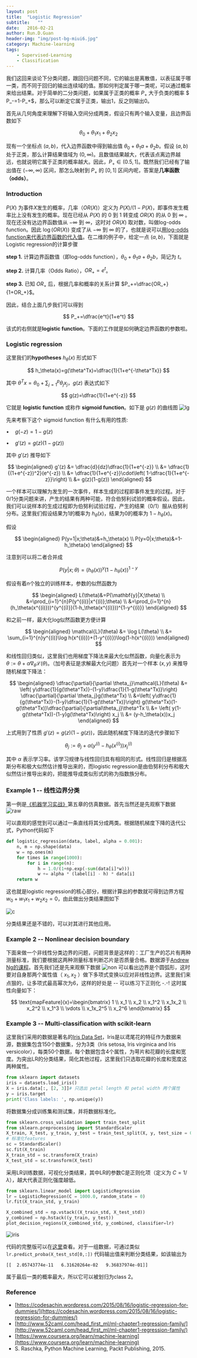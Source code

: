 ```yaml
---
layout: post
title:  "Logistic Regression"
subtitle:   ""
date:   2016-02-21
author: Run.D.Guan
header-img: "img/post-bg-miui6.jpg"
category: Machine-learning
tags:
    - Supervised-Learning
    - Classification
---
```


我们这回来谈论下分类问题，跟回归问题不同，它的输出是离散值，以表征属于哪一类，而不同于回归的输出连续域的值。那如何判定属于哪一类呢，可以通过概率来给出结果。对于简单的二分类问题，如果属于正类的概率 $P_+$ 大于负类的概率 $ P_-=1-P_+$，那么可以断定它属于正类，输出1，反之则输出0。

首先从几何角度来理解下将输入空间分成两类，假设只有两个输入变量，且边界函数如下

$$
    \theta_0+\theta_1x_1+\theta_2x_2
$$

现有一个坐标点 $(a,b)$，代入边界函数中得到输出值 $\theta_0+\theta_1a+\theta_2b$。假设 $(a,b)$ 处于正类，那么计算结果值域为 $(0,\infty)$。且数值结果越大，代表该点离边界越远，也就说明它属于正类的概率越大。因此，$P_+\in (0.5,1]$。既然我们已经有了输出值在 $(-\infty, \infty)$ 区间，那怎么映射到 $P_+$ 的 $[0,1]$ 区间内呢，答案是**几率函数（odds）**。

### **Introduction**

$P(X)$ 为事件$X$发生的概率，几率（$OR(X)$）定义为 $P(X)/(1-P(X)$，即事件发生概率比上没有发生的概率。现在已经从 $P(X)$ 的 $0$ 到 $1$ 转变成 $OR(X)$ 的从 $0$ 到 $\infty$ 。现在还没有达边界函数值从 $-\infty$ 到 $\infty$，这时对 $OR(X)$ 取对数，叫做log-odds function。因此 $\log(OR(X))$ 变成了从 $-\infty$ 到 $\infty$ 的了，也就是说可以<u>用log-odds function来代表边界函数的代入值</u>。在二维的例子中，给定一点 $(a,b)$，下面就是Logistic regression的计算步骤

**step 1.** 计算边界函数值（即log-odds function），$\theta_0+\theta_1a+\theta_2b$，简记为 $t$。

**step 2.** 计算几率（Odds Ratio），$OR_+=e^t$。

**step 3.** 已知 $OR_+$ 后，根据几率和概率的关系计算 $P_+=\dfrac{OR_+}{1+OR_+}$。

因此，结合上面几步我们可以得到

$$
P_+=\dfrac{e^t}{1+e^t}
$$

该式的右侧就是**logistic function**。下面的工作就是如何确定边界函数的参数啦。

### **Logistic regression**

这里我们的**hypotheses** $h_\theta(x)$ 形式如下

$$
    h_\theta(x)=g(\theta^Tx)=\dfrac{1}{1+e^{-\theta^Tx}}
$$

其中 $\theta^Tx=\theta_0+\sum\nolimits_{j=1}^{p}\theta_jx_j$，$g(z)$ 表达式如下

$$
g(z)=\dfrac{1}{1+e^{-z}}
$$

它就是 **logistic function** 或称作 **sigmoid function**。如下是 $g(z)$ 的曲线图
      ![lg](http://7xqutp.com1.z0.glb.clouddn.com/lg.png?imageView/2/w/450/q/90)

先来考察下这个 sigmoid function 有什么有用的性质:

$\bullet \quad  g(-z) = 1-g(z)$

$\bullet \quad  g'(z) = g(z)(1-g(z))$

其中 $g'(z)$ 推导如下

$$
\begin{aligned}
        g'(z) &= \dfrac{d}{dz}\dfrac{1}{1+e^{-z}} \\
        &= \dfrac{1}{(1+e^{-z})^2}(e^{-z}) \\
        &= \dfrac{1}{1+e^{-z}}\cdot\left( 1-\dfrac{1}{1+e^{-z}}\right)  \\
        &= g(z)(1-g(z))
\end{aligned}
$$

一个样本可以理解为发生的一次事件，样本生成的过程即事件发生的过程。对于0/1分类问题来讲，产生的结果有两种可能，符合伯努利试验的概率假设。因此，我们可以说样本的生成过程即为伯努利试验过程，产生的结果（0/1）服从伯努利分布。这里我们假设结果为1的概率为 $h_\theta(x)$，结果为0的概率为 $1−h_\theta(x)$。

假设

$$
\begin{aligned}
    P(y=1|x;\theta)&=h_\theta(x) \\
    P(y=0|x;\theta)&=1-h_\theta(x)
\end{aligned}
$$

注意到可以将二者合并成

$$
    P(y|x;\theta)=(h_\theta(x))^y(1-h_\theta(x))^{1-y}
$$

假设有着$n$个独立的训练样本，参数的似然函数为

$$
\begin{aligned}
    L(\theta)&=P(\mathbf{y}|X;\theta) \\
    &=\prod_{i=1}^{n}P(y^{(i)}|x^{(i)};\theta) \\
    &=\prod_{i=1}^{n}(h_\theta(x^{(i)}))^{y^{(i)}}(1-h_\theta(x^{(i)}))^{1-y^{(i)}}
\end{aligned}
$$

和之前一样，最大化log似然函数更方便计算

$$
\begin{aligned}
    \mathcal{L}(\theta) &= \log L(\theta) \\
    &= \sum_{i=1}^{n}y^{(i)}\log h(x^{(i)})+(1-y^{(i)})\log(1-h(x^{(i)}))
\end{aligned}
$$

和线性回归类似，这里我们也用梯度下降法来最大化似然函数，向量化表示为 $\theta:=\theta+\alpha\nabla_\theta\mathcal{L}(\theta)$。（加号表征是求解最大化问题）首先对一个样本 $(x,y)$ 来推导随机梯度下降法：

$$
\begin{aligned}
        \dfrac{\partial}{\partial \theta_j}\mathcal{L}(\theta) &= \left( y\dfrac{1}{g(\theta^Tx)}-(1-y)\dfrac{1}{1-g(\theta^Tx)}\right) \dfrac{\partial}{\partial \theta_j}g(\theta^Tx) \\
        &=\left( y\dfrac{1}{g(\theta^Tx)}-(1-y)\dfrac{1}{1-g(\theta^Tx)}\right) g(\theta^Tx)(1-g(\theta^Tx))\dfrac{\partial}{\partial\theta_j}\theta^Tx \\
            &= \left( y(1-g(\theta^Tx))-(1-y)g(\theta^Tx)\right) x_j \\
            &= (y-h_\theta(x))x_j
\end{aligned}
$$

上式用到了性质 $g'(z) = g(z)(1-g(z))$，因此随机梯度下降法的迭代步骤如下

$$
    \theta_j:=\theta_j+\alpha\left(y^{(i)}-h_\theta(x^{(i)})\right)x_j^{(i)}
$$

其中 $\alpha$ 表示学习率。该学习规律与线性回归具有相同的形式。线性回归是根据高斯分布和极大似然估计推导出来的，而logistic regression是由伯努利分布和极大似然估计推导出来的，把能推导成类似形式的称为指数族分布。

### **Example 1** -- 线性边界分类

第一例是[《机器学习实战》](https://www.manning.com/books/machine-learning-in-action#downloads)第五章的仿真数据。首先当然还是先观察下数据
![raw](http://7xqutp.com1.z0.glb.clouddn.com/lg1.png?imageView/2/w/500/q/90)

可以直观的感觉到可以通过一条直线将其分成两类。根据随机梯度下降的迭代公式，Python代码如下

```python
def logistic_regression(data, label, alpha = 0.001):    
    n, m = np.shape(data)
    w = np.ones(m)
    for times in range(1000):
        for i in range(n):
            h = 1.0/(1+np.exp(-sum(data[i]*w)))
            w += alpha * (label[i] - h) * data[i]
    return w
```

这也就是logistic regression的核心部分，根据计算出的参数就可得到边界方程 $w_0+w_1x_1+w_2x_2=0$，由此做出分类结果图如下

![c](http://7xqutp.com1.z0.glb.clouddn.com/lg2.png?imageView/2/w/500/q/90)

分类结果还是不错的，可以对其进行其他应用。

### **Example 2** -- Nonlinear decision boundary
下面来做一个非线性分类边界的问题，问题背景是这样的：工厂生产的芯片有两种测量标准，我们要根据这两种测量标准判断芯片是否质量合格。数据源于[Andrew Ng的课程](https://www.coursera.org/learn/machine-learning/programming/ixFof/logistic-regression)。首先我们还是先来观察下数据
![non](http://7xqutp.com1.z0.glb.clouddn.com/non1.png?imageView/2/w/500/q/90)
可以看出边界是个圆弧形，这时要对自身那两个属性值（ $x_1, x_2$ ）做下多项式变换以应对非线性边界。这里我们来点狠的，让多项式最高幂次为6，这样的好处是 -- 可以练习下正则化 -.-! 这时属性向量如下：

$$
\text{mapFeature}(x)=\begin{bmatrix}
                        1 \\
                        x_1 \\
                        x_2 \\
                        x_1^2 \\
                        x_1x_2 \\
                        x_2^2 \\
                        x_1^3 \\
                        \vdots \\
                        x_1x_2^5 \\
                        x_2^6
                    \end{bmatrix}
$$

### **Example 3** -- Multi-classification with scikit-learn
这里我们采用的数据是著名的[Iris Data Set](http://archive.ics.uci.edu/ml/datasets/Iris)，Iris是以鸢尾花的特征作为数据来源，数据集包含150个数据集，分为3类（Iris setosa, Iris virginica and Iris versicolor），每类50个数据，每个数据包含4个属性，为萼片和花瓣的长度和宽度。为突出LR的分类结果，简化其他过程，这里我们只选取花瓣的长度和宽度这两种属性。

```python
from sklearn import datasets
iris = datasets.load_iris()
X = iris.data[:, [2, 3]]# 只选出 petal length 和 petal width 两个属性
y = iris.target
print('Class labels: ', np.unique(y))
```

将数据集分成训练集和测试集，并将数据标准化。

```python
from sklearn.cross_validation import train_test_split
from sklearn.preprocessing import StandardScaler
X_train, X_test, y_train, y_test = train_test_split(X, y, test_size = 0.3, random_state = 0)
# 标准化features
sc = StandardScaler()
sc.fit(X_train)
X_train_std = sc.transform(X_train)
X_test_std = sc.transform(X_test)
```

采用LR训练数据，可视化分类结果，其中LR的参数C是正则化项（定义为 $C=1/ \lambda$），越大代表正则化强度越低。

```python
from sklearn.linear_model import LogisticRegression
lr = LogisticRegression(C = 1000.0, random_state = 0)
lr.fit(X_train_std, y_train)

X_combined_std = np.vstack((X_train_std, X_test_std))
y_combined = np.hstack((y_train, y_test))
plot_decision_regions(X_combined_std, y_combined, classifier=lr)
```

![iris](http://7xqutp.com1.z0.glb.clouddn.com/lgsk.png?imageView/2/w/500/q/90)

代码的完整版可以在[这里](https://github.com/GaryLv/GaryLv.github.io/blob/master/codes/LRsk.py)查看。对于一组数据，可通过类似 `lr.predict_proba(X_test_std[0,:])` 代码输出值来判断分类结果，如该输出为

    [[  2.05743774e-11   6.31620264e-02   9.36837974e-01]]

属于最后一类的概率最大，所以它可以被划归为class 2。

### Reference
* [https://codesachin.wordpress.com/2015/08/16/logistic-regression-for-dummies/](https://codesachin.wordpress.com/2015/08/16/logistic-regression-for-dummies/)
* [http://www.52caml.com/head_first_ml/ml-chapter1-regression-family/](http://www.52caml.com/head_first_ml/ml-chapter1-regression-family/)
* [https://www.coursera.org/learn/machine-learning](https://www.coursera.org/learn/machine-learning)
*  S. Raschka, Python Machine Learning, Packt Publishing, 2015.
